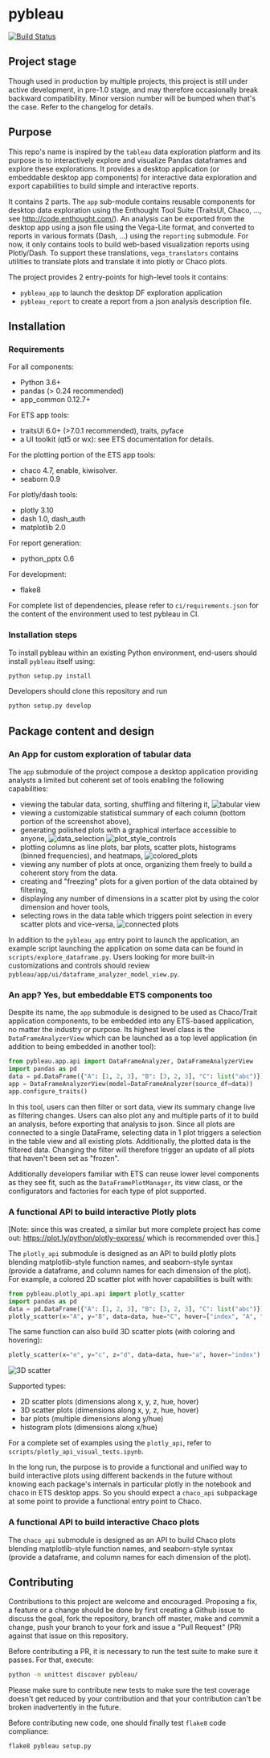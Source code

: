# pybleau
[![Build Status](https://travis-ci.org/KBIbiopharma/pybleau.svg?branch=master)](https://travis-ci.org/KBIbiopharma/pybleau)

## Project stage
Though used in production by multiple projects, this project is still under
active development, in pre-1.0 stage, and may therefore occasionally break
backward compatibility. Minor version number will be bumped when that's the
case. Refer to the changelog for details.

## Purpose
This repo's name is inspired by the `tableau` data exploration platform and its 
purpose is to interactively explore and visualize Pandas dataframes and explore 
these explorations. It provides a desktop application (or embeddable desktop 
app components) for interactive data exploration and export capabilities to 
build simple and interactive reports.

It contains 2 parts. The `app` sub-module contains reusable components for 
desktop data exploration using the Enthought Tool Suite (TraitsUI, Chaco, ..., 
see http://code.enthought.com/). An analysis can be exported from the desktop 
app using a json file using the Vega-Lite format, and converted to reports in 
various formats (Dash, ...) using the `reporting` submodule. For now, it only 
contains tools to build web-based visualization reports using Plotly/Dash. To 
support these translations, `vega_translators` contains utilities to translate 
plots and translate it into plotly or Chaco plots.

The project provides 2 entry-points for high-level tools it contains: 
  - `pybleau_app` to launch the desktop DF exploration application
  - `pybleau_report` to create a report from a json analysis description file.


## Installation

### Requirements

For all components:
  - Python 3.6+
  - pandas (> 0.24 recommended)
  - app_common 0.12.7+

For ETS app tools:
  - traitsUI 6.0+ (>7.0.1 recommended), traits, pyface
  - a UI toolkit (qt5 or wx): see ETS documentation for details.

For the plotting portion of the ETS app tools:
  - chaco 4.7, enable, kiwisolver.
  - seaborn 0.9

For plotly/dash tools:
  - plotly 3.10
  - dash 1.0, dash_auth
  - matplotlib 2.0
  
For report generation:
  - python_pptx 0.6
 
For development:
  - flake8
  
 
For complete list of dependencies, please refer to `ci/requirements.json` for 
the content of the environment used to test pybleau in CI.

### Installation steps

To install pybleau within an existing Python environment, end-users should 
install `pybleau` itself using: 
```bash
python setup.py install
```

Developers should clone this repository and run
```bash
python setup.py develop
```

## Package content and design

### An App for custom exploration of tabular data
The `app` submodule of the project compose a desktop application providing 
analysts a limited but coherent set of tools enabling the following 
capabilities:
  * viewing the tabular data, sorting, shuffling and filtering it,
    ![tabular view](images/tabular_view.png)
  * viewing a customizable statistical summary of each column (bottom portion 
    of the screenshot above),
  * generating polished plots with a graphical interface accessible to anyone,
    ![data_selection](images/data_selection.png)
    ![plot_style_controls](images/plot_style_controls.png)
  * plotting columns as line plots, bar plots, scatter plots, histograms 
    (binned frequencies), and heatmaps,
    ![colored_plots](images/colored_plots.png)
  * viewing any number of plots at once, organizing them freely to build a 
    coherent story from the data.
  * creating and "freezing" plots for a given portion of the data obtained by 
    filtering,
  * displaying any number of dimensions in a scatter plot by using the color 
    dimension and hover tools,
  * selecting rows in the data table which triggers point selection in every 
    scatter plots and vice-versa,
    ![connected plots](images/connected_plots.png)
  
In addition to the `pybleau_app` entry point to launch the application, an 
example script launching the application on some data can be found in 
`scripts/explore_dataframe.py`. Users looking for more built-in customizations 
and controls should review `pybleau/app/ui/dataframe_analyzer_model_view.py`.

### An app? Yes, but embeddable ETS components too
Despite its name, the `app` submodule is designed to be used as Chaco/Trait 
application components, to be embedded into any ETS-based application, no matter the 
industry or purpose. Its highest level class is the `DataFrameAnalyzerView` which can 
be launched as a top level application (in addition to being embedded in another 
tool):
```python
from pybleau.app.api import DataFrameAnalyzer, DataFrameAnalyzerView
import pandas as pd 
data = pd.DataFrame({"A": [1, 2, 3], "B": [3, 2, 3], "C": list("abc")})
app = DataFrameAnalyzerView(model=DataFrameAnalyzer(source_df=data))
app.configure_traits()
```
In this tool, users can then filter or sort data, view its summary change live as 
filtering changes. Users can also plot any and multiple parts of it to build an 
analysis, before exporting that analysis to json. Since all plots are connected to a 
single DataFrame, selecting data in 1 plot triggers a selection in the table view and 
all existing plots. Additionally, the plotted data is the filtered data. Changing the 
filter will therefore trigger an update of all plots that haven't been set as "frozen".

Additionally developers familiar with ETS can reuse lower level components as they 
see fit, such as the `DataFramePlotManager`, its view class, or the configurators and 
factories for each type of plot supported.

### A functional API to build interactive Plotly plots

[Note: since this was created, a similar but more complete project has come 
 out: https://plot.ly/python/plotly-express/ which is recommended over this.]

The `plotly_api` submodule is designed as an API to build plotly plots 
blending matplotlib-style function names, and seaborn-style syntax (provide a 
dataframe, and column names for each dimension of the plot). For example, a 
colored 2D scatter plot with hover capabilities is built with:

```python
from pybleau.plotly_api.api import plotly_scatter
import pandas as pd 
data = pd.DataFrame({"A": [1, 2, 3], "B": [3, 2, 3], "C": list("abc")})
plotly_scatter(x="A", y="B", data=data, hue="C", hover=["index", "A", "B"])
```

The same function can also build 3D scatter plots (with coloring and 
hovering):
```python
plotly_scatter(x="e", y="c", z="d", data=data, hue="a", hover="index")
```
![3D scatter](images/3d_scatter_plotly.png)

Supported types:
  * 2D scatter plots (dimensions along x, y, z, hue, hover)
  * 3D scatter plots (dimensions along x, y, z, hue, hover)
  * bar plots (multiple dimensions along y/hue)
  * histogram plots (dimensions along x/hue)
  

For a complete set of examples using the `plotly_api`, refer to 
`scripts/plotly_api_visual_tests.ipynb`.

In the long run, the purpose is to provide a functional and unified way to 
build interactive plots using different backends in the future without knowing 
each package's internals in particular plotly in the notebook and chaco in ETS 
desktop apps. So you should expect a `chaco_api` subpackage at some point to 
provide a functional entry point to Chaco.

### A functional API to build interactive Chaco plots
The `chaco_api` submodule is designed as an API to build Chaco plots 
blending matplotlib-style function names, and seaborn-style syntax (provide a 
dataframe, and column names for each dimension of the plot).


## Contributing
Contributions to this project are welcome and encouraged. Proposing a fix, a 
feature or a change should be done by first creating a Github issue to discuss 
the goal, fork the repository, branch off master, make and commit a change, 
push your branch to your fork and issue a "Pull Request" (PR) against that 
issue on this repository.

Before contributing a PR, it is necessary to run the test suite to make sure it 
passes. For that, execute:
```bash
python -m unittest discover pybleau/
```
Please make sure to contribute new tests to make sure the test coverage doesn't 
get reduced by your contribution and that your contribution can't be broken 
inadvertently in the future.

Before contributing new code, one should finally test `flake8` code compliance:
```bash
flake8 pybleau setup.py
```
